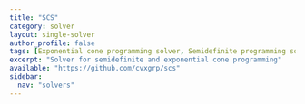 ```yaml
---
title: "SCS"
category: solver
layout: single-solver
author_profile: false
tags: [Exponential cone programming solver, Semidefinite programming solver, First-order solver]
excerpt: "Solver for semidefinite and exponential cone programming"
available: "https://github.com/cvxgrp/scs"
sidebar:
  nav: "solvers"
---
```

